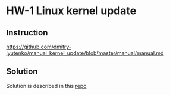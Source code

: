 # HW-1 Linux kernel update

## Instruction

https://github.com/dmitry-lyutenko/manual_kernel_update/blob/master/manual/manual.md

## Solution

Solution is described in this [repo](https://github.com/vscoder/manual_kernel_update)
